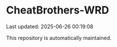 # CheatBrothers-WRD

Last updated: 2025-06-26 00:19:08

This repository is automatically maintained.
